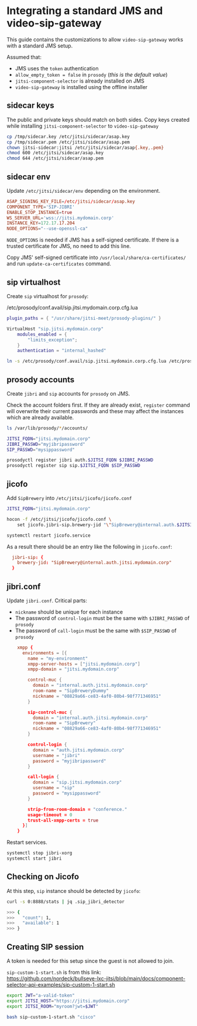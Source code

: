 # Integrating a standard JMS and video-sip-gateway

This guide contains the customizations to allow `video-sip-gateway` works with
a standard JMS setup.

Assumed that:

- JMS uses the `token` authentication
- `allow_empty_token = false` in `prosody` (_this is the default value_)
- `jitsi-component-selector` is already installed on JMS
- `video-sip-gateway` is installed using the offline installer

## sidecar keys

The public and private keys should match on both sides. Copy keys created while
installing `jitsi-component-selector` to `video-sip-gateway`

```bash
cp /tmp/sidecar.key /etc/jitsi/sidecar/asap.key
cp /tmp/sidecar.pem /etc/jitsi/sidecar/asap.pem
chown jitsi-sidecar:jitsi /etc/jitsi/sidecar/asap{.key,.pem}
chmod 600 /etc/jitsi/sidecar/asap.key
chmod 644 /etc/jitsi/sidecar/asap.pem
```

## sidecar env

Update `/etc/jitsi/sidecar/env` depending on the environment.

```conf
ASAP_SIGNING_KEY_FILE=/etc/jitsi/sidecar/asap.key
COMPONENT_TYPE='SIP-JIBRI'
ENABLE_STOP_INSTANCE=true
WS_SERVER_URL='wss://jitsi.mydomain.corp'
INSTANCE_KEY=172.17.17.204
NODE_OPTIONS="--use-openssl-ca"
```

`NODE_OPTIONS` is needed if JMS has a self-signed certificate. If there
is a trusted certificate for JMS, no need to add this line.

Copy JMS' self-signed certificate into `/usr/local/share/ca-certificates/` and
run `update-ca-certificates` command.

## sip virtualhost

Create `sip` virtualhost for `prosody`:

/etc/prosody/conf.avail/sip.jitsi.mydomain.corp.cfg.lua

```lua
plugin_paths = { "/usr/share/jitsi-meet/prosody-plugins/" }

VirtualHost "sip.jitsi.mydomain.corp"
    modules_enabled = {
        "limits_exception";
    }
    authentication = "internal_hashed"
```

```bash
ln -s /etc/prosody/conf.avail/sip.jitsi.mydomain.corp.cfg.lua /etc/prosody/conf.d/
```

## prosody accounts

Create `jibri` and `sip` accounts for `prosody` on JMS.

Check the account folders first. If they are already exist, `register` command
will overwrite their current passwords and these may affect the instances which
are already available.

```bash
ls /var/lib/prosody/*/accounts/

JITSI_FQDN="jitsi.mydomain.corp"
JIBRI_PASSWD="myjibripassword"
SIP_PASSWD="mysippassword"

prosodyctl register jibri auth.$JITSI_FQDN $JIBRI_PASSWD
prosodyctl register sip sip.$JITSI_FQDN $SIP_PASSWD
```

## jicofo

Add `SipBrewery` into `/etc/jitsi/jicofo/jicofo.conf`

```bash
JITSI_FQDN="jitsi.mydomain.corp"

hocon -f /etc/jitsi/jicofo/jicofo.conf \
    set jicofo.jibri-sip.brewery-jid "\"SipBrewery@internal.auth.$JITSI_FQDN\""

systemctl restart jicofo.service
```

As a result there should be an entry like the following in `jicofo.conf`:

```conf
  jibri-sip: {
    brewery-jid: "SipBrewery@internal.auth.jitsi.mydomain.corp"
  }
```

## jibri.conf

Update `jibri.conf`. Critical parts:

- `nickname` should be unique for each instance
- The password of `control-login` must be the same with `$JIBRI_PASSWD` of
  `prosody`
- The password of `call-login` must be the same with `$SIP_PASSWD` of `prosody`

```conf
    xmpp {
      environments = [{
        name = "my-environment"
        xmpp-server-hosts = ["jitsi.mydomain.corp"]
        xmpp-domain = "jitsi.mydomain.corp"

        control-muc {
          domain = "internal.auth.jitsi.mydomain.corp"
          room-name = "SipBreweryDummy"
          nickname = "08829a66-ce83-4af0-80b4-98f771346951"
        }

        sip-control-muc {
          domain = "internal.auth.jitsi.mydomain.corp"
          room-name = "SipBrewery"
          nickname = "08829a66-ce83-4af0-80b4-98f771346951"
        }

        control-login {
          domain = "auth.jitsi.mydomain.corp"
          username = "jibri"
          password = "myjibripassword"
        }

        call-login {
          domain = "sip.jitsi.mydomain.corp"
          username = "sip"
          password = "mysippassword"
        }

        strip-from-room-domain = "conference."
        usage-timeout = 0
        trust-all-xmpp-certs = true
      }]
    }
```

Restart services.

```bash
systemctl stop jibri-xorg
systemctl start jibri
```

## Checking on Jicofo

At this step, `sip` instance should be detected by `jicofo`:

```bash
curl -s 0:8888/stats | jq .sip_jibri_detector

>>> {
>>>   "count": 1,
>>>   "available": 1
>>> }
```

## Creating SIP session

A token is needed for this setup since the guest is not allowed to join.

`sip-custom-1-start.sh` is from this link:
https://github.com/nordeck/bullseye-lxc-jitsi/blob/main/docs/component-selector-api-examples/sip-custom-1-start.sh

```bash
export JWT="a-valid-token"
export JITSI_HOST="https://jitsi.mydomain.corp"
export JITSI_ROOM="myroom?jwt=$JWT"

bash sip-custom-1-start.sh "cisco"
```
